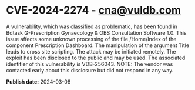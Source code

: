 # CVE-2024-2274 - cna@vuldb.com

A vulnerability, which was classified as problematic, has been found in Bdtask G-Prescription Gynaecology & OBS Consultation Software 1.0. This issue affects some unknown processing of the file /Home/Index of the component Prescription Dashboard. The manipulation of the argument Title leads to cross site scripting. The attack may be initiated remotely. The exploit has been disclosed to the public and may be used. The associated identifier of this vulnerability is VDB-256043. NOTE: The vendor was contacted early about this disclosure but did not respond in any way.

**Publish date:** 2024-03-08
